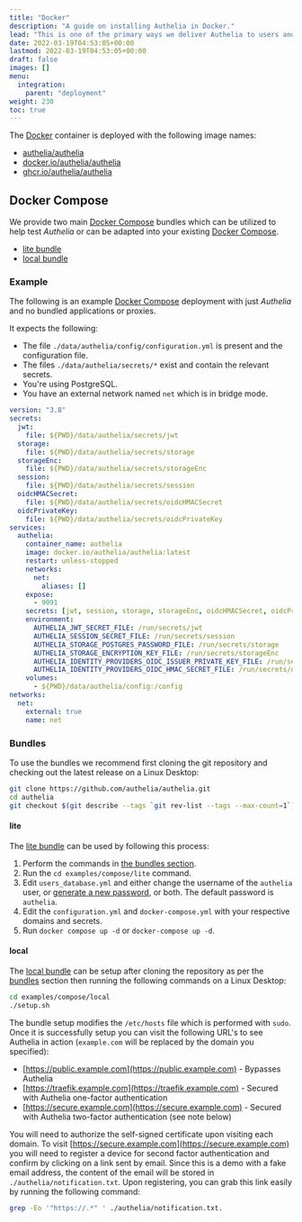 ```yaml
---
title: "Docker"
description: "A guide on installing Authelia in Docker."
lead: "This is one of the primary ways we deliver Authelia to users and the recommended path."
date: 2022-03-19T04:53:05+00:00
lastmod: 2022-03-19T04:53:05+00:00
draft: false
images: []
menu:
  integration:
    parent: "deployment"
weight: 230
toc: true
---
```


The [Docker] container is deployed with the following image names:

- [authelia/authelia](https://hub.docker.com/r/authelia/authelia)
- [docker.io/authelia/authelia](https://hub.docker.com/r/authelia/authelia)
- [ghcr.io/authelia/authelia](https://github.com/authelia/authelia/pkgs/container/authelia)

## Docker Compose

We provide two main [Docker Compose] bundles which can be utilized to help test _Authelia_ or can be adapted into your
existing [Docker Compose].

- [lite bundle](#lite)
- [local bundle](#local)

### Example

The following is an example [Docker Compose] deployment with just _Authelia_ and no bundled applications or proxies.

It expects the following:

- The file `./data/authelia/config/configuration.yml` is present and the configuration file.
- The files `./data/authelia/secrets/*` exist and contain the relevant secrets.
- You're using PostgreSQL.
- You have an external network named `net` which is in bridge mode.

```yaml
version: "3.8"
secrets:
  jwt:
    file: ${PWD}/data/authelia/secrets/jwt
  storage:
    file: ${PWD}/data/authelia/secrets/storage
  storageEnc:
    file: ${PWD}/data/authelia/secrets/storageEnc
  session:
    file: ${PWD}/data/authelia/secrets/session
  oidcHMACSecret:
    file: ${PWD}/data/authelia/secrets/oidcHMACSecret
  oidcPrivateKey:
    file: ${PWD}/data/authelia/secrets/oidcPrivateKey
services:
  authelia:
    container_name: authelia
    image: docker.io/authelia/authelia:latest
    restart: unless-stopped
    networks:
      net:
        aliases: []
    expose:
      - 9091
    secrets: [jwt, session, storage, storageEnc, oidcHMACSecret, oidcPrivateKey]
    environment:
      AUTHELIA_JWT_SECRET_FILE: /run/secrets/jwt
      AUTHELIA_SESSION_SECRET_FILE: /run/secrets/session
      AUTHELIA_STORAGE_POSTGRES_PASSWORD_FILE: /run/secrets/storage
      AUTHELIA_STORAGE_ENCRYPTION_KEY_FILE: /run/secrets/storageEnc
      AUTHELIA_IDENTITY_PROVIDERS_OIDC_ISSUER_PRIVATE_KEY_FILE: /run/secrets/oidcPrivateKey
      AUTHELIA_IDENTITY_PROVIDERS_OIDC_HMAC_SECRET_FILE: /run/secrets/oidcHMACSecret
    volumes:
      - ${PWD}/data/authelia/config:/config
networks:
  net:
    external: true
    name: net
```

### Bundles

To use the bundles we recommend first cloning the git repository and checking out the latest release on a Linux Desktop:

```bash
git clone https://github.com/authelia/authelia.git
cd authelia
git checkout $(git describe --tags `git rev-list --tags --max-count=1`)
```

#### lite

The [lite bundle](https://github.com/authelia/authelia/tree/master/examples/compose/lite) can be used by following this
process:

1. Perform the commands in [the bundles section](#bundles).
2. Run the `cd examples/compose/lite` command.
3. Edit `users_database.yml` and either change the username of the `authelia` user, or
   [generate a new password](../../configuration/first-factor/file.md#passwords), or both. The default password is
   `authelia`.
4. Edit the `configuration.yml` and `docker-compose.yml` with your respective domains and secrets.
5. Run `docker compose up -d` or `docker-compose up -d`.

#### local

The [local bundle](https://github.com/authelia/authelia/tree/master/examples/compose/local) can be setup after cloning
the repository as per the [bundles](#bundles) section then running the following commands on a Linux Desktop:

```bash
cd examples/compose/local
./setup.sh
```

The bundle setup modifies the `/etc/hosts` file which is performed with `sudo`. Once it is successfully setup you can
visit the following URL's to see Authelia in action (`example.com` will be replaced by the domain you specified):

- [https://public.example.com](https://public.example.com) - Bypasses Authelia
- [https://traefik.example.com](https://traefik.example.com) - Secured with Authelia one-factor authentication
- [https://secure.example.com](https://secure.example.com) - Secured with Authelia two-factor authentication (see note below)

You will need to authorize the self-signed certificate upon visiting each domain. To visit
[https://secure.example.com](https://secure.example.com) you will need to register a device for second factor
authentication and confirm by clicking on a link sent by email. Since this is a demo with a fake email address, the
content of the email will be stored in `./authelia/notification.txt`. Upon registering, you can grab this link easily by
running the following command:

```bash
grep -Eo '"https://.*" ' ./authelia/notification.txt.
```

[Docker]: https://docker.com
[Docker Compose]: https://docs.docker.com/compose/
